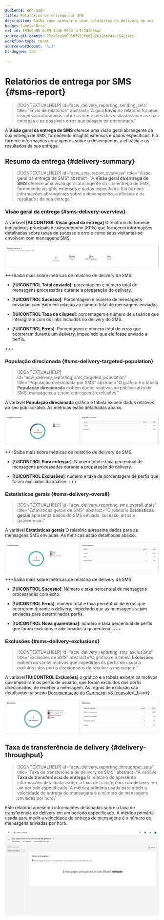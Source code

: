 ```yaml
---
audience: end-user
title: Relatórios de entrega por SMS
description: Saiba como acessar e usar relatórios do delivery de sms
badge: label="Beta"
exl-id: 153d3a85-0d39-42db-9906-1e7f2d1d5bae
source-git-commit: 23ca6ee9008587923fe0102612abf41a764214cc
workflow-type: tm+mt
source-wordcount: '513'
ht-degree: 33%

---
```


# Relatórios de entrega por SMS {#sms-report}

>[!CONTEXTUALHELP]
>id="acw_delivery_reporting_sending_sms"
>title="Envio de relatórios"
>abstract="A guia **Envio** no relatório fornece insights aprofundados sobre as interações dos visitantes com as suas entregas e os possíveis erros que possam ter encontrado."

A **Visão geral da entrega de SMS** oferece uma visão geral abrangente da sua entrega de SMS, fornecendo insights extensos e dados específicos. Ela fornece informações abrangentes sobre o desempenho, a eficácia e os resultados da sua entrega.

## Resumo da entrega {#delivery-summary}

>[!CONTEXTUALHELP]
>id="acw_sms_report_overview"
>title="Visão geral da entrega de SMS"
>abstract="A **Visão geral da entrega de SMS** oferece uma visão geral abrangente da sua entrega de SMS, fornecendo insights extensos e dados específicos. Ela fornece informações abrangentes sobre o desempenho, a eficácia e os resultados da sua entrega."

### Visão geral da entrega {#sms-delivery-overview}

A variável **[!UICONTROL Visão geral da entrega]** O relatório do fornece indicadores principais de desempenho (KPIs) que fornecem informações detalhadas sobre taxas de sucesso e erro e como seus visitantes se envolvem com mensagens SMS.

![](assets/reporting_sms_3.png)

+++Saiba mais sobre métricas de relatório de delivery de SMS.

* **[!UICONTROL Total enviado]**: porcentagem e número total de mensagens processadas durante a preparação do delivery.

* **[!UICONTROL Sucesso]**: Porcentagem e número de mensagens enviadas com êxito em relação ao número total de mensagens enviadas.

* **[!UICONTROL Taxa de cliques]**: porcentagem e número de usuários que interagiram com os links incluídos no delivery do SMS.

* **[!UICONTROL Erros]**: Porcentagem e número total de erros que ocorreram durante um delivery, impedindo que ele fosse enviado a perfis.

+++


### População direcionada {#sms-delivery-targeted-population}


>[!CONTEXTUALHELP]
>id="acw_delivery_reporting_sms_targeted_population"
>title="População direcionada por SMS"
>abstract="O gráfico e a tabela **População direcionada** exibem dados relativos ao público-alvo de SMS: mensagens a serem entregues e exclusões."

A variável **População direcionada** gráfico e tabela exibem dados relativos ao seu público-alvo. As métricas estão detalhadas abaixo.

![](assets/reporting_sms_4.png)

+++Saiba mais sobre métricas de relatório de delivery de SMS.

* **[!UICONTROL Para entregar]**: Número total e taxa percentual de mensagens processadas durante a preparação do delivery.

* **[!UICONTROL Exclusões]**: número e taxa de porcentagem de perfis que foram excluídos da análise.
+++


### Estatísticas gerais {#sms-delivery-overall}


>[!CONTEXTUALHELP]
>id="acw_delivery_reporting_sms_overall_stats"
>title="Estatísticas gerais de SMS"
>abstract="O relatório **Estatísticas gerais** apresenta dados do SMS enviado: sucesso, erros e quarentenas."

A variável **Estatísticas gerais** O relatório apresenta dados para as mensagens SMS enviadas. As métricas estão detalhadas abaixo.

![](assets/reporting_sms_5.png)

+++Saiba mais sobre métricas de relatório de delivery de SMS.

* **[!UICONTROL Sucesso]**: Número e taxa percentual de mensagens processadas com êxito.

* **[!UICONTROL Erros]**: número total e taxa percentual de erros que ocorreram durante o delivery, impedindo que as mensagens sejam enviadas para determinados perfis.

* **[!UICONTROL Nova quarentena]**: número e taxa percentual de perfis que foram excluídos e adicionados à quarentena.
+++

### Exclusões {#sms-delivery-exclusions}


>[!CONTEXTUALHELP]
>id="acw_delivery_reporting_sms_exclusions"
>title="Exclusões de SMS"
>abstract="O gráfico e a tabela **Exclusões** exibem os vários motivos que impediram os perfis de usuário excluídos dos perfis direcionados de receber a mensagem."


A variável **[!UICONTROL Exclusões]** o gráfico e a tabela exibem os motivos que impediram os perfis de usuário, que foram excluídos dos perfis direcionados, de receber a mensagem. As regras de exclusão são detalhadas na seção [Documentação do Campaign v8 (console)](https://experienceleague.adobe.com/docs/campaign/campaign-v8/send/failures/delivery-failures.html#sms-quarantines){_blank}.

![](assets/reporting_sms_6.png)

## Taxa de transferência de delivery {#delivery-throughput}

>[!CONTEXTUALHELP]
>id="acw_delivery_reporting_throughput_sms"
>title="Taxa de transferência de delivery de SMS"
>abstract="A variável **Taxa de transferência de entrega** O relatório do apresenta informações detalhadas sobre a taxa de transferência do delivery em um período especificado.  A métrica primária usada para medir a velocidade de entrega de mensagens é o número de mensagens enviadas por hora."

Este relatório apresenta informações detalhadas sobre a taxa de transferência do delivery em um período especificado. A métrica primária usada para medir a velocidade de entrega de mensagens é o número de mensagens enviadas por hora.

![](assets/reporting_sms_2.png)
